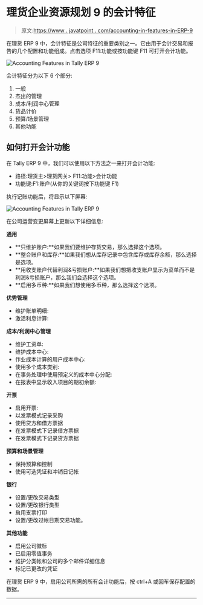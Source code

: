 # 理货企业资源规划 9 的会计特征

> 原文:[https://www . javatpoint . com/accounting-in-features-in-ERP-9](https://www.javatpoint.com/accounting-features-in-tally-erp-9)

在理货 ERP 9 中，会计特征是公司特征的重要类别之一。它由用于会计交易和报告的几个配置和功能组成。点击选项 F11:功能或按功能键 F11 可打开会计功能。

![Accounting Features in Tally ERP 9](../Images/7abc2a8e3d7514cd718c65abdba9ae3a.png)

会计特征分为以下 6 个部分:

1.  一般
2.  杰出的管理
3.  成本/利润中心管理
4.  货品计价
5.  预算/场景管理
6.  其他功能

## 如何打开会计功能

在 Tally ERP 9 中，我们可以使用以下方法之一来打开会计功能:

*   路径:理货主>理货网关> F11:功能>会计功能
*   功能键:F1:账户(从你的关键词按下功能键 F1)

执行记账功能后，将显示以下屏幕:

![Accounting Features in Tally ERP 9](../Images/fff3c2b504e496e66d7777e25a725455.png)

在公司运营变更屏幕上更新以下详细信息:

**通用**

*   **只维护账户:**如果我们要维护存货交易，那么选择这个选项。
*   **整合账户和库存:**如果我们想从库存记录中包含库存或库存余额，那么选择是选项。
*   **用收支账户代替利润&亏损账户:**如果我们想把收支账户显示为菜单而不是利润&亏损账户，那么我们会选择这个选项。
*   **启用多币种:**如果我们想使用多币种，那么选择这个选项。

**优秀管理**

*   维护账单明细:
*   激活利息计算:

**成本/利润中心管理**

*   维护工资单:
*   维护成本中心:
*   作业成本计算的用户成本中心:
*   使用多个成本类别:
*   在事务处理中使用预定义的成本中心分配:
*   在报表中显示收入项目的期初余额:

**开票**

*   启用开票:
*   以发票模式记录采购
*   使用贷方和借方票据
*   在发票模式下记录借方票据
*   在发票模式下记录贷方票据

**预算和场景管理**

*   保持预算和控制
*   使用可选凭证和冲销日记帐

**银行**

*   设置/更改交易类型
*   设置/更改银行类型
*   启用支票打印
*   设置/更改过帐日期交易功能。

**其他功能**

*   启用公司徽标
*   已启用零值事务
*   维护分类帐和公司的多个邮件详细信息
*   标记已更改的凭证

在理货 ERP 9 中，启用公司所需的所有会计功能后，按 ctrl+A 或回车保存配置的数据。

* * *
